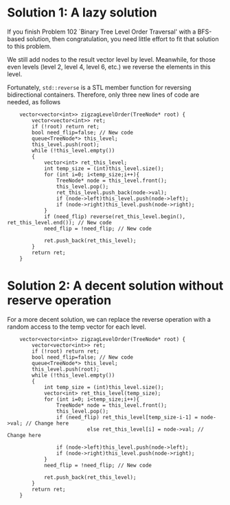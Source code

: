 # Solution 1: A lazy solution
If you finish Problem 102 `Binary Tree Level Order Traversal' with a BFS-based solution, then congratulation, you need little effort to fit that solution to this problem.

We still add nodes to the result vector level by level. Meanwhile, for those even levels (level 2, level 4, level 6, etc.) we reverse the elements in this level.

Fortunately, `std::reverse` is a STL member function for reversing bidirectional containers. Therefore, only three new lines of code are needed, as follows
```
    vector<vector<int>> zigzagLevelOrder(TreeNode* root) {
        vector<vector<int>> ret;
        if (!root) return ret;
        bool need_flip=false; // New code
        queue<TreeNode*> this_level;
        this_level.push(root);
        while (!this_level.empty())
        {
            vector<int> ret_this_level;
            int temp_size = (int)this_level.size();
            for (int i=0; i<temp_size;i++){
                TreeNode* node = this_level.front();
                this_level.pop();
                ret_this_level.push_back(node->val);
                if (node->left)this_level.push(node->left);
                if (node->right)this_level.push(node->right);
            }
            if (need_flip) reverse(ret_this_level.begin(), ret_this_level.end()); // New code
            need_flip = !need_flip; // New code

            ret.push_back(ret_this_level);
        }
        return ret;
    }
```

# Solution 2: A decent solution without reserve operation
For a more decent solution, we can replace the reverse operation with a random access to the temp vector for each level.
```
    vector<vector<int>> zigzagLevelOrder(TreeNode* root) {
        vector<vector<int>> ret;
        if (!root) return ret;
        bool need_flip=false; // New code
        queue<TreeNode*> this_level;
        this_level.push(root);
        while (!this_level.empty())
        {
            int temp_size = (int)this_level.size();
            vector<int> ret_this_level(temp_size);
            for (int i=0; i<temp_size;i++){
                TreeNode* node = this_level.front();
                this_level.pop();
                if (need_flip) ret_this_level[temp_size-i-1] = node->val; // Change here
                          else ret_this_level[i] = node->val; // Change here
                
                if (node->left)this_level.push(node->left);
                if (node->right)this_level.push(node->right);
            }
            need_flip = !need_flip; // New code

            ret.push_back(ret_this_level);
        }
        return ret;
    }
```
